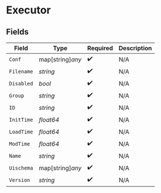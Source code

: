 # Executor


## Fields

| Field              | Type               | Required           | Description        |
| ------------------ | ------------------ | ------------------ | ------------------ |
| `Conf`             | map[string]*any*   | :heavy_check_mark: | N/A                |
| `Filename`         | *string*           | :heavy_check_mark: | N/A                |
| `Disabled`         | *bool*             | :heavy_check_mark: | N/A                |
| `Group`            | *string*           | :heavy_check_mark: | N/A                |
| `ID`               | *string*           | :heavy_check_mark: | N/A                |
| `InitTime`         | *float64*          | :heavy_check_mark: | N/A                |
| `LoadTime`         | *float64*          | :heavy_check_mark: | N/A                |
| `ModTime`          | *float64*          | :heavy_check_mark: | N/A                |
| `Name`             | *string*           | :heavy_check_mark: | N/A                |
| `Uischema`         | map[string]*any*   | :heavy_check_mark: | N/A                |
| `Version`          | *string*           | :heavy_check_mark: | N/A                |